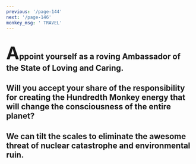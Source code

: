```yaml
---
previous: '/page-144'
next: '/page-146'
monkey_msg: ' TRAVEL'
---
```


## <span style="font-size:47px;">A</span>ppoint yourself as a roving Ambassador of the State of Loving and Caring.
## Will you accept your share of the responsibility for creating the Hundredth Monkey energy that will change the consciousness of the entire planet?
## We can tilt the scales to eliminate the awesome threat of nuclear catastrophe and environmental ruin.
